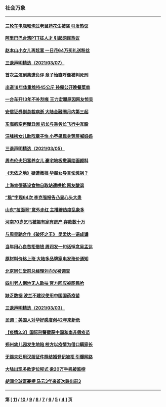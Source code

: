 ### 社会万象
---
#### [三轮车电瓶和泡过老鼠药花生被盗 引发热议](../../pages/ncid282/n12796863.md) 
#### [阿里巴巴台湾PTT征人才 引起网民热议](../../pages/ncid282/n12796450.md) 
#### [赵本山小女儿再炫富 一日花64万买礼送粉丝](../../pages/ncid282/n12796272.md) 
#### [三退声明精选（2021/03/07）](../../pages/ncid282/n12795957.md) 
#### [首次主演剧集遭负评 章子怡直呼像被判死刑](../../pages/ncid282/n12795765.md) 
#### [出道18年体重维持45公斤 孙俪公开晚餐菜单](../../pages/ncid282/n12795603.md) 
#### [一台车开13年不补刮痕 王力宏曝原因网友惊呆](../../pages/ncid282/n12795392.md) 
#### [安信证券副总裁病逝 大陆金融圈月内第三起](../../pages/ncid282/n12795395.md) 
#### [东海航空再曝丑闻 机长与乘务长飞行中互殴](../../pages/ncid282/n12795102.md) 
#### [汪峰携女儿助阵章子怡 小苹果现身荧屏喊妈妈](../../pages/ncid282/n12792743.md) 
#### [三退声明精选（2021/03/05）](../../pages/ncid282/n12793202.md) 
#### [周杰伦夫妇富养女儿 豪宅地板撒满绘画颜料](../../pages/ncid282/n12792373.md) 
#### [《无依之地》疑遭撤档 华裔女导言论惹祸？](../../pages/ncid282/n12792773.md) 
#### [上海肯德基设食物自取站遭哄抢 网友酸讽](../../pages/ncid282/n12792397.md) 
#### [“稳”字现64次 李克强报告凸显心头大患](../../pages/ncid282/n12792227.md) 
#### [山东“拉面哥”意外走红 主播蹭热度乱象多](../../pages/ncid282/n12791831.md) 
#### [河南70岁乞丐被揭有家有房产 存款数十万](../../pages/ncid282/n12791407.md) 
#### [与周星驰合作《破坏之王》 吴孟达一语成谶](../../pages/ncid282/n12790564.md) 
#### [当年用心良苦拒借钱 周润发一句话悼念吴孟达](../../pages/ncid282/n12785364.md) 
#### [原材料价格上涨 大陆多品牌家电发涨价通知](../../pages/ncid282/n12789170.md) 
#### [北京同仁堂前总经理刘向光被调查](../../pages/ncid282/n12788957.md) 
#### [四川老人倒地无人敢扶 官方回应被网民呛](../../pages/ncid282/n12788257.md) 
#### [缺乏数据 波兰不建议使用中国国药疫苗](../../pages/ncid282/n12787814.md) 
#### [三退声明精选（2021/03/03）](../../pages/ncid282/n12787939.md) 
#### [民调：美国人对华好感度创42年来新低](../../pages/ncid282/n12786983.md) 
#### [【疫情3.3】国际刑警截获中国和南非假疫苗](../../pages/ncid282/n12786552.md) 
#### [郑州幼儿园发生地陷 校方以疫情为借口瞒家长](../../pages/ncid282/n12786568.md) 
#### [无锡夫妇用汉服证件照结婚登记被拒 引爆网路](../../pages/ncid282/n12786235.md) 
#### [大陆出现多款定位程式 逾20万手机被监控](../../pages/ncid282/n12786364.md) 
#### [胡润全球富豪榜 马云3年来首次跌出前3](../../pages/ncid282/n12785768.md) 

---
#### 第 [ [11](./11.md) / [10](./10.md) / [9](./9.md) / [8](./8.md) / [7](./7.md) / [6](./6.md) / [5](./5.md) / [4](./4.md) ] 页
